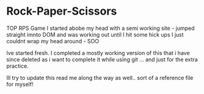 # Rock-Paper-Scissors
TOP RPS Game
I started abobe my head with a semi working site - jumped straight imnto DOM and was working out until I hit some hick ups I just couldnt wrap my head around - SOO 

Ive started fresh. I completed a mostly working version of this that i have since deleted as i want to complete it while using git ... and just for the extra practice.

Ill try to update this read me along the way as well.. sort of a reference file for myself!